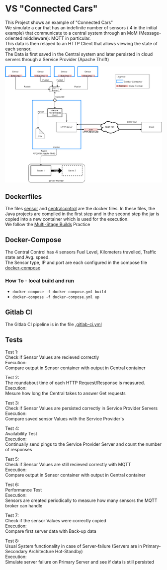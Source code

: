 # VS "Connected Cars" 
This Project shows an example of "Connected Cars"  
We simulate a car that has an indefinite number of sensors ( 4 in the initial example) that communicate to a central system through an MoM (Message-oriented middleware): MQTT in particular.  
This data is then relayed to an HTTP Client that allows viewing the state of each sensor.  
The Data is first saved in the Central system and later persisted in cloud servers through a Service Provider (Apache Thrift)  
  
![DesignDoc](./VS_Praktikum_Design.png)  
## Dockerfiles

The files [sensor](sensor) and [centralcontrol](centralcontrol) are the docker files. In these files, the Java projects are compiled in the first step and in the second step the jar is copied into a new container which is used for the execution.  
We follow the [Multi-Stage Builds](https://docs.docker.com/develop/develop-images/multistage-build/) Practice   

## Docker-Compose

The Central Control has 4 sensors Fuel Level, Kilometers travelled, Traffic state and Avg. speed.  
The Sensor type, IP and port are each configured in the compose file [docker-compose](docker-compose)  

### How To - local build and run
- `docker-compose -f docker-compose.yml build`  
- `docker-compose -f docker-compose.yml up`  

## Gitlab CI
The Gitlab CI pipeline is in the file [.gitlab-ci.yml](.gitlab-ci.yml)  

## Tests

Test 1:  
Check if Sensor Values are recieved correctly  
Execution:  
Compare output in Sensor container with output in Central container  
  
Test 2:  
The roundabout time of each HTTP Request/Response is measured.  
Execution:  
Mesure how long the Central takes to answer Get requests  
  
Test 3:  
Check if Sensor Values are persisted correctly in Service Provider Servers  
Execution:  
Compare saved sensor Values with the Service Provider's  
  
Test 4:  
Availability Test  
Execution:  
Continually send pings to the Service Provider Server and count the number of responses   
  
Test 5:  
Check if Sensor Values are still recieved correctly with MQTT  
Execution:  
Compare output in Sensor container with output in Central container  
  
Test 6:  
Performance Test  
Execution:  
Sensors are created periodically to measure how many sensors the MQTT broker can handle  
  
Test 7:  
Check if the sensor Values were correctly copied  
Execution:  
Compare first server data with Back-up data  
  
Test 8:  
Usual System functionality in case of Server-failure (Servers are in Primary-Secondary Architecture Hot-Standby)  
Execution:  
Simulate server failure on Primary Server and see if data is still persisted   